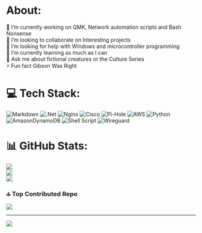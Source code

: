 # About:
🔭 I’m currently working on QMK, Network automation scripts and Bash Nonsense<br>👯 I’m looking to collaborate on Interesting projects<br>🤝 I’m looking for help with Windows and microcontroller programming<br>🌱 I’m currently learning as much as I can<br>💬 Ask me about fictional creatures or the Culture Series<br>⚡ Fun fact Gibson Was Right


# 💻 Tech Stack:
![Markdown](https://img.shields.io/badge/markdown-%23000000.svg?style=for-the-badge&logo=markdown&logoColor=white) ![.Net](https://img.shields.io/badge/.NET-5C2D91?style=for-the-badge&logo=.net&logoColor=white) ![Nginx](https://img.shields.io/badge/nginx-%23009639.svg?style=for-the-badge&logo=nginx&logoColor=white) ![Cisco](https://img.shields.io/badge/cisco-%23049fd9.svg?style=for-the-badge&logo=cisco&logoColor=black) ![Pi-Hole](https://img.shields.io/badge/pihole-%2396060C.svg?style=for-the-badge&logo=pi-hole&logoColor=white) ![AWS](https://img.shields.io/badge/AWS-%23FF9900.svg?style=for-the-badge&logo=amazon-aws&logoColor=white) ![Python](https://img.shields.io/badge/python-3670A0?style=for-the-badge&logo=python&logoColor=ffdd54) ![AmazonDynamoDB](https://img.shields.io/badge/Amazon%20DynamoDB-4053D6?style=for-the-badge&logo=Amazon%20DynamoDB&logoColor=white) ![Shell Script](https://img.shields.io/badge/shell_script-%23121011.svg?style=for-the-badge&logo=gnu-bash&logoColor=white) ![Wireguard](https://img.shields.io/badge/wireguard-%2388171A.svg?style=for-the-badge&logo=wireguard&logoColor=white)
# 📊 GitHub Stats:
![](https://github-readme-stats.vercel.app/api?username=dagonstrykre&theme=shadow_red&hide_border=true&include_all_commits=false&count_private=false)<br/>
![](https://github-readme-streak-stats.herokuapp.com/?user=dagonstrykre&theme=shadow_red&hide_border=true)<br/>
![](https://github-readme-stats.vercel.app/api/top-langs/?username=dagonstrykre&theme=shadow_red&hide_border=true&include_all_commits=false&count_private=false&layout=compact)


### 🔝 Top Contributed Repo
![](https://github-contributor-stats.vercel.app/api?username=dagonstrykre&limit=5&theme=shadow_red&combine_all_yearly_contributions=true)

---
[![](https://visitcount.itsvg.in/api?id=dagonstrykre&icon=5&color=4)](https://visitcount.itsvg.in)

<!-- Proudly created with GPRM ( https://gprm.itsvg.in ) -->
